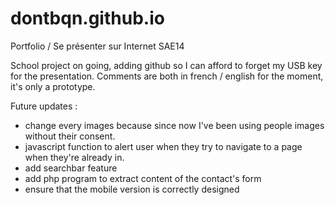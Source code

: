 # dontbqn.github.io
Portfolio / Se présenter sur Internet SAE14

School project on going, adding github so I can afford to forget my USB key for the presentation.
Comments are both in french / english for the moment, it's only a prototype.

Future updates : 
  - change every images because since now I've been using people images without their consent.
  - javascript function to alert user when they try to navigate to a page when they're already in.
  - add searchbar feature 
  - add php program to extract content of the contact's form
  - ensure that the mobile version is correctly designed

